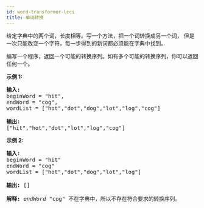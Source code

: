 ```yaml
---
id: word-transformer-lcci
title: 单词转换
---
```

给定字典中的两个词，长度相等。写一个方法，把一个词转换成另一个词， 但是一次只能改变一个字符。每一步得到的新词都必须能在字典中找到。

编写一个程序，返回一个可能的转换序列。如有多个可能的转换序列，你可以返回任何一个。

**示例 1:**


<pre><strong>输入:</strong><br/>beginWord = &#34;hit&#34;,<br/>endWord = &#34;cog&#34;,<br/>wordList = [&#34;hot&#34;,&#34;dot&#34;,&#34;dog&#34;,&#34;lot&#34;,&#34;log&#34;,&#34;cog&#34;]<br/><br/><strong>输出:</strong><br/>[&#34;hit&#34;,&#34;hot&#34;,&#34;dot&#34;,&#34;lot&#34;,&#34;log&#34;,&#34;cog&#34;]<br/></pre>

**示例 2:**


<pre><strong>输入:</strong><br/>beginWord = &#34;hit&#34;<br/>endWord = &#34;cog&#34;<br/>wordList = [&#34;hot&#34;,&#34;dot&#34;,&#34;dog&#34;,&#34;lot&#34;,&#34;log&#34;]<br/><br/><strong>输出: </strong>[]<br/><br/><strong>解释:</strong> <em>endWord</em> &#34;cog&#34; 不在字典中，所以不存在符合要求的转换序列。</pre>

